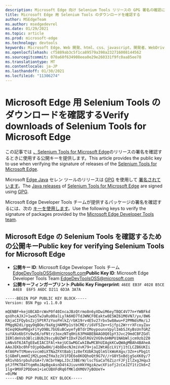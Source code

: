 ```yaml
---
description: Microsoft Edge 向け Selenium Tools リリースの GPG 署名の確認に関する情報。
title: Microsoft Edge 用 Selenium Tools のダウンロードを確認する
author: MSEdgeTeam
ms.author: msedgedevrel
ms.date: 01/29/2021
ms.topic: article
ms.prod: microsoft-edge
ms.technology: devtools
keywords: Microsoft Edge、Web 開発、html、css、javascript、開発者、WebDriver、Selenium、テスト、ツール、オートメーション、テスト
ms.openlocfilehash: cf5889ab3c5f1ca89579a398a232716008144562
ms.sourcegitcommit: 070a60f634908eea0e29e260331f9fc0aa85ee78
ms.translationtype: MT
ms.contentlocale: ja-JP
ms.lasthandoff: 01/30/2021
ms.locfileid: "11306274"
---
```

# <span data-ttu-id="7db0f-104">Microsoft Edge 用 Selenium Tools のダウンロードを確認する</span><span class="sxs-lookup"><span data-stu-id="7db0f-104">Verify downloads of Selenium Tools for Microsoft Edge</span></span>  

<span data-ttu-id="7db0f-105">この記事では [、Selenium Tools for Microsoft Edge][GithubMicrosoftEdgeSeleniumToolsReleases]のリリースの署名を確認するときに使用する公開キーを提供します。</span><span class="sxs-lookup"><span data-stu-id="7db0f-105">This article provides the public key to use when verifying the signature of releases of the [Selenium Tools for Microsoft Edge][GithubMicrosoftEdgeSeleniumToolsReleases].</span></span>  

<span data-ttu-id="7db0f-106">Microsoft [Edge Java][MavernSearchArtifactComMicrosoftEdgeMsedgeSeleniumToolsJava] セレン ツールのリリースは [GPG][GithubMicrosoftEdgeSeleniumToolsReleases] を使用して [署名されています][Gnupg]。</span><span class="sxs-lookup"><span data-stu-id="7db0f-106">The [Java releases][MavernSearchArtifactComMicrosoftEdgeMsedgeSeleniumToolsJava] of [Selenium Tools for Microsoft Edge][GithubMicrosoftEdgeSeleniumToolsReleases] are signed using [GPG][Gnupg].</span></span>  

<span data-ttu-id="7db0f-107">Microsoft Edge Developer Tools チームが提供するパッケージの署名を確認するには、次の [キーを使用します][TwitterEdgeDevTools]。</span><span class="sxs-lookup"><span data-stu-id="7db0f-107">Use the following keys to verify the signature of packages provided by the [Microsoft Edge Developer Tools team][TwitterEdgeDevTools].</span></span>  

## <span data-ttu-id="7db0f-108">Microsoft Edge の Selenium Tools を確認するための公開キー</span><span class="sxs-lookup"><span data-stu-id="7db0f-108">Public key for verifying Selenium Tools for Microsoft Edge</span></span>  

*   <span data-ttu-id="7db0f-109">**公開キー ID**: Microsoft Edge Developer Tools チーム [EdgeDevToolsOSS@microsoft.com](mailto:edgedevtoolsoss@microsoft.com)</span><span class="sxs-lookup"><span data-stu-id="7db0f-109">**Public Key ID**: Microsoft Edge Developer Tools Team [EdgeDevToolsOSS@microsoft.com](mailto:edgedevtoolsoss@microsoft.com)</span></span>  
*   <span data-ttu-id="7db0f-110">**公開キーフィンガープリント**:</span><span class="sxs-lookup"><span data-stu-id="7db0f-110">**Public Key Fingerprint**:</span></span> `46EE EB3F 4028 B5CE A4E8  E6F5 A6DC D211 6D3A 3A7A`  

```output
-----BEGIN PGP PUBLIC KEY BLOCK-----
Version: BSN Pgp v1.1.0.0

mQENBF+kejUBCADrcWxP0f40IncaJBzQtrmo8n6yXDwiM6eyTBQC4V77n+YWBFkd
qsUhcAJXJ+1wa5TwJaRu0OalLy7A6HD7TdJWNCF0Eaktw8ESWZ61M6VN7/yx/8W6
KAjaCIFQybsZzj5PtR7zYooFHlkZ/rbK19rv4E5v27rbv5w8Awu+F2PMNdsMm/iJ
PMggN2di/gqyOqBOe/9aXgjHAMPp1stbCMEr/i6VF5Ze++Sjfpi2WrrrXFcoyZav
9Ieq9QkeM8gxFiYyO9BL7bUEuBCwyefyBTdrIMoypounxVpylImbSJXyBsUnfGRZ
suYAXo6bSYs9w56/oFNtrz3oxzNTq0Hi63PHABEBAAG0Q01pY3Jvc29mdCBFZGdl
IERldmVsb3BlciBUb29scyBUZWFtIDxFZGdlRGV2VG9vbHNPU1NAbWljcm9zb2Z0
LmNvbT6JATgEEwEIACIFAl+kejUCGwMGCwkIBwMCBhUIAgkKCwQWAgMBAh4BAheA
AAoJEKbc0hFtOjp6Qw8H/j4b8DecNJmiVvK79+jaI2WtAEcLViYj1tCLCZB6UKIi
4fA6PeTtMoevsvcm0iXTNaZFXtBabj1z8efXUbK3qQlmSlkWoK4gv/3Zn+sPbg1t
SjGBmFLmmHIjM2LpomZfHa3zJV1FDE6o8KOQhoQt9G7V//rG0Y5xBdjgSoXK0y/7
4R1vhbSrpbuhzGA+7/ACbrhWpLJ3cJ3BErW/lscTGaCaT6ZizrFJFjIlZxgJHqu3
ptJfPKT84TtqmRoJApBgxAsnD4t4JiuvnHkYHgzAzwcXFiofj2cCeJZf1tzIk6+Z
1lg+9MXF2PDDom1+ieCUBXFdRq6fMKldXM0V7yBOUeY=
=0iMW
-----END PGP PUBLIC KEY BLOCK-----
```  

<!-- links -->  

[GithubMicrosoftEdgeSeleniumToolsReleases]: https://github.com/microsoft/edge-selenium-tools/releases "microsoft/edge-selenium-tools |GitHub"  

[Gnupg]: https://gnupg.org "GNU Privacy Guard |GnuPG"  

[MavernSearchArtifactComMicrosoftEdgeMsedgeSeleniumToolsJava]:https://search.maven.org/artifact/com.microsoft.edge/msedge-selenium-tools-java "com.microsoft.edge:msedge-selenium-tools-java |sonatype Maven Central Repository Search"  

[TwitterEdgeDevTools]: https://twitter.com/edgedevtools "Microsoft Edge DevTools |Twitter"  
